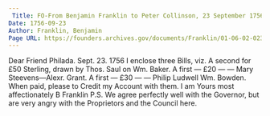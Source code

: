```yaml
---
 Title: FO-From Benjamin Franklin to Peter Collinson, 23 September 1756
Date: 1756-09-23
Author: Franklin, Benjamin
Page URL: https://founders.archives.gov/documents/Franklin/01-06-02-0235
---
```


Dear Friend
Philada. Sept. 23. 1756
I enclose three Bills, viz.
A second for £50 Sterling, drawn by Thos. Saul on Wm. Baker.
A first — £20 — — Mary Steevens—Alexr. Grant.
A first — £30 — — Philip Ludwell Wm. Bowden.
When paid, please to Credit my Account with them.
I am Yours most affectionately
B Franklin
P.S. We agree perfectly well with the Governor, but are very angry with the Proprietors and the Council here.

